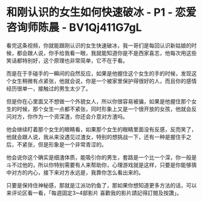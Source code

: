 # 和刚认识的女生如何快速破冰 - P1 - 恋爱咨询师陈晨 - BV1Qj411G7gL

看完这条视频，你就能跟刚认识的女生快速破冰，我一哥们是每回认识新姑娘的时候，都会跟人说，你手给我看一眼，我就能知道你是不是西家喜志，他每次用这些笑话都特别好，这个原理也非常简单，它不在于看。

而是在于手碰手的一瞬间的自然反应，如果是他握住这个女生的手的时候，发现这个女生稍微有点紧张，他就会说，你是一个被家里保护得很好的人，而且你的感情经历很单一，接触过的男生太少了。

但是你在心里面又不想做一个外貌女人，所以你很容易被骗，如果是他握住那个女生的时候，那个女生一点都不紧张，同时形象上又是一个很开放的女孩，他就会反问对方，你作为一个资深渣，你还会介意对方渣吗。

他会继续盯着那个女生的眼睛看，如果那个女生的眼睛里面没有反感，反而笑了，他就会跟人说，我从来没遇见过渣女，特别的想挑战一下，还有一种是握住手之后，不紧张，但是形象是一个非常青涩的。

他会说你这个确实是细渣体质，能吸引你的男生，套路是一个比一个深，你一般是斗不过他的，所以你特别需要有人来帮助你，心理游戏就是这样，只要是你能够猜中对方的内心，接下来对方永远是，我靠你怎么看出来的。

只要是保持住神秘感，那就是江派功钓鱼了，那如果你想知道更多方法的话，可以来评论区看一看，「每週固定3~4部影片 喜歡我的影片請記得訂閱及按讚」。

